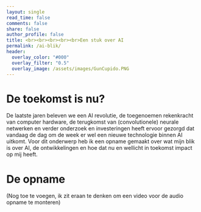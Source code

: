 ```yaml
---
layout: single
read_time: false
comments: false
share: false
author_profile: false
title: <br><br><br><br><br>Een stuk over AI
permalink: /ai-blik/
header:
  overlay_color: "#000"
  overlay_filter: "0.5"
  overlay_image: /assets/images/GunCupido.PNG
---
```


# De toekomst is nu?
De laatste jaren beleven we een AI revolutie, de toegenoemen rekenkracht van computer hardware, de terugkomst van (convolutionele) neurale netwerken en verder onderzoek en investeringen heeft ervoor gezorgd dat vandaag de dag om de week er wel een nieuwe technologie binnen AI uitkomt. Voor dit onderwerp heb ik een opname gemaakt over wat mijn blik is over AI, de ontwikkelingen en hoe dat nu en wellicht in toekomst impact op mij heeft.

# De opname
(Nog toe te voegen, ik zit eraan te denken om een video voor de audio opname te monteren)